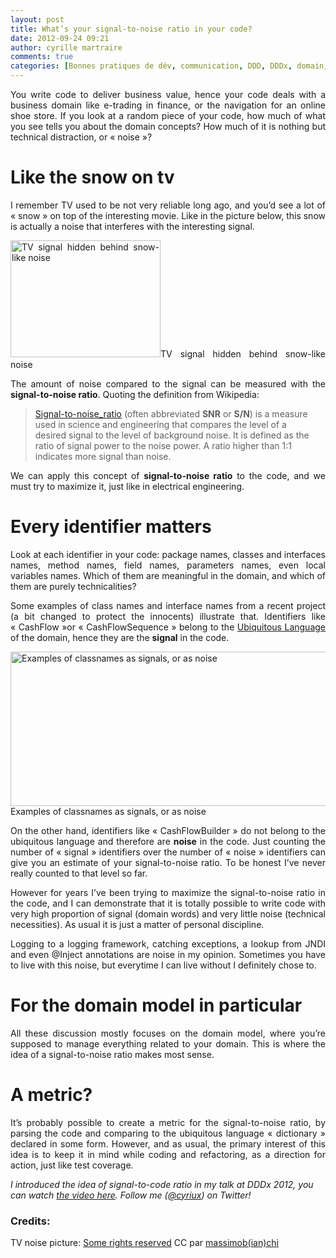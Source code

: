```yaml
---
layout: post
title: What’s your signal-to-noise ratio in your code?
date: 2012-09-24 09:21
author: cyrille martraire
comments: true
categories: [Bonnes pratiques de dév, communication, DDD, DDDx, domain, Domain-Driven Design, intentionrevealing, noise, physics of software, Programmation, signal, snr, ubiquitouslanguage]
---
```

<p style="text-align: justify;">You write code to deliver business value, hence your code deals with a business domain like e-trading in finance, or the navigation for an online shoe store. If you look at a random piece of your code, how much of what you see tells you about the domain concepts? How much of it is nothing but technical distraction, or « noise »?</p>

<h1 style="text-align: justify;">Like the snow on tv</h1>
<p style="text-align: justify;">I remember TV used to be not very reliable long ago, and you’d see a lot of « snow » on top of the interesting movie. Like in the picture below, this snow is actually a noise that interferes with the interesting signal.</p>

<div id="attachment_3521" style="text-align: justify;"><a href="http://cyrille.martraire.com/wp-content/uploads/2012/08/tv_snow.jpg"><img title="tv_snow" src="http://cyrille.martraire.com/wp-content/uploads/2012/08/tv_snow.jpg" alt="TV signal hidden behind snow-like noise" width="240" height="187" /></a>TV signal hidden behind snow-like noise

</div>
<p style="text-align: justify;">The amount of noise compared to the signal can be measured with the <strong>signal-to-noise ratio</strong>. Quoting the definition from Wikipedia:</p>

<blockquote><a href="http://en.wikipedia.org/wiki/Signal-to-noise_ratio" target="_blank">Signal-to-noise_ratio</a> (often abbreviated <strong>SNR</strong> or <strong>S/N</strong>) is a measure used in science and engineering that compares the level of a desired signal to the level of background noise. It is defined as the ratio of signal power to the noise power. A ratio higher than 1:1 indicates more signal than noise.</blockquote>
<p style="text-align: justify;">We can apply this concept of <strong>signal-to-noise ratio</strong> to the code, and we must try to maximize it, just like in electrical engineering.</p>

<h1 style="text-align: justify;">Every identifier matters</h1>
<p style="text-align: justify;">Look at each identifier in your code: package names, classes and interfaces names, method names, field names, parameters names, even local variables names. Which of them are meaningful in the domain, and which of them are purely technicalities?</p>
<p style="text-align: justify;">Some examples of class names and interface names from a recent project (a bit changed to protect the innocents) illustrate that. Identifiers like « CashFlow »or « CashFlowSequence » belong to the <a href="http://martinfowler.com/bliki/UbiquitousLanguage.html" target="_blank">Ubiquitous Language</a> of the domain, hence they are the <strong>signal</strong> in the code.</p>

<div id="attachment_3523" style="text-align: justify;"><a href="http://cyrille.martraire.com/wp-content/uploads/2012/08/snr_ubiquituous_language.png"><img title="snr_ubiquituous_language" src="http://cyrille.martraire.com/wp-content/uploads/2012/08/snr_ubiquituous_language.png" alt="Examples of classnames as signals, or as noise" width="533" height="247" /></a>Examples of classnames as signals, or as noise

</div>
<p style="text-align: justify;">On the other hand, identifiers like « CashFlowBuilder » do not belong to the ubiquitous language and therefore are <strong>noise</strong> in the code. Just counting the number of « signal » identifiers over the number of « noise » identifiers can give you an estimate of your signal-to-noise ratio. To be honest I’ve never really counted to that level so far.</p>
<p style="text-align: justify;">However for years I’ve been trying to maximize the signal-to-noise ratio in the code, and I can demonstrate that it is totally possible to write code with very high proportion of signal (domain words) and very little noise (technical necessities). As usual it is just a matter of personal discipline.</p>
<p style="text-align: justify;">Logging to a logging framework, catching exceptions, a lookup from JNDI and even @Inject annotations are noise in my opinion. Sometimes you have to live with this noise, but everytime I can live without I definitely chose to.</p>

<h1 style="text-align: justify;">For the domain model in particular</h1>
<p style="text-align: justify;">All these discussion mostly focuses on the domain model, where you’re supposed to manage everything related to your domain. This is where the idea of a signal-to-noise ratio makes most sense.</p>

<h1 style="text-align: justify;">A metric?</h1>
<p style="text-align: justify;">It’s probably possible to create a metric for the signal-to-noise ratio, by parsing the code and comparing to the ubiquitous language « dictionary » declared in some form. However, and as usual, the primary interest of this idea is to keep it in mind while coding and refactoring, as a direction for action, just like test coverage.</p>

<address>I introduced the idea of signal-to-code ratio in my talk at DDDx 2012, you can watch <a href="http://skillsmatter.com/podcast/design-architecture/applying-ddd-legacy-app" target="_blank">the video here</a>. Follow me (<a href="https://twitter.com/" target="_blank">@cyriux</a>) on Twitter!</address>
<h3 style="text-align: justify;">Credits:</h3>
<p style="text-align: justify;">TV noise picture: <a href="http://creativecommons.org/licenses/by-nd/2.0/" target="_blank">Some rights reserved</a> CC par <a href="http://www.flickr.com/photos/28471130@N07/">massimob(ian)chi</a></p>
